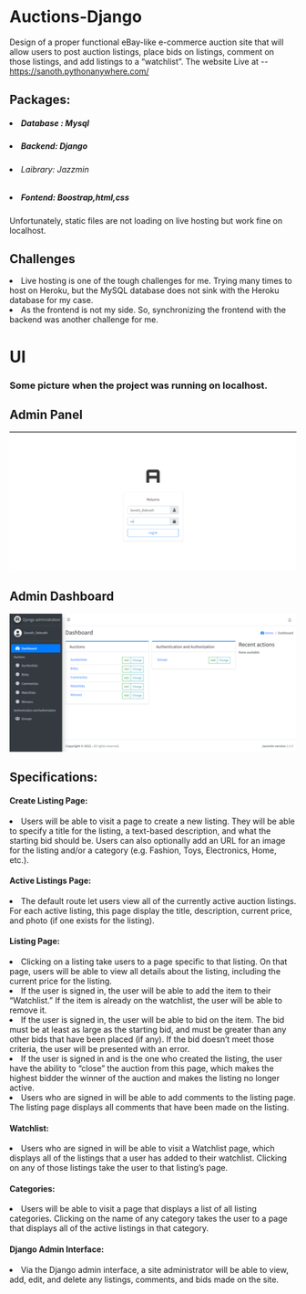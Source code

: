 # Auctions-Django
 Design of a proper functional eBay-like e-commerce auction site that will allow users to post auction listings, place bids on listings, comment on those listings, and add listings to a “watchlist”.
 The website Live at --https://sanoth.pythonanywhere.com/
 
 <h2>Packages:</h2>
 <h5><li>Database : Mysql</li></h5>
 <h5><li>Backend: Django</li></h5>
 <h6><li>Laibrary: Jazzmin</li></h6>
 <h5><li>Fontend: Boostrap,html,css</li></h5>
 <p>Unfortunately, static files are not loading on live hosting but work fine on localhost.</p>
 
 
 <h2>Challenges</h2>
 <li>Live hosting is one of the tough challenges for me. Trying many times to host on Heroku, but the MySQL database does not sink with the Heroku database for my case.</li>
 <li>As the frontend is not my side. So, synchronizing the frontend with the backend was another challenge for me.</li>



<h1>UI</h1>
<h3>Some picture when the project was running on localhost.</h3>
<h2>Admin Panel</h2>
<img src="/dem_img/admin_panel2.png">
<h2>Admin Dashboard</h2>
<img src="/dem_img/admin_desh2.png">





  
<h2>Specifications:</h2>
 
<h4>Create Listing Page:</h4>
<li>
 Users will be able to visit a page to create a new listing. They will be able to specify a title for the listing, a text-based description, and what the starting bid should be. Users can also optionally add an URL for an image for the listing and/or a category (e.g. Fashion, Toys, Electronics, Home, etc.).
</li>

<h4>Active Listings Page:</h4>
<li>
 The default route let users view all of the currently active auction listings. For each active listing, this page display the title, description, current price, and photo (if one exists for the listing).
</li>

<h4>Listing Page: </h4>
<li>
 Clicking on a listing take users to a page specific to that listing. On that page, users will be able to view all details about the listing, including the current price for the listing.
  <li>If the user is signed in, the user will be able to add the item to their “Watchlist.” If the item is already on the watchlist, the user will be able to remove it.</li>
  <li>If the user is signed in, the user will be able to bid on the item. The bid must be at least as large as the starting bid, and must be greater than any other bids that have been placed (if any). If the bid doesn’t meet those criteria, the user will be presented with an error.</li>
  <li>If the user is signed in and is the one who created the listing, the user have the ability to “close” the auction from this page, which makes the highest bidder the winner of the auction and makes the listing no longer active.</li>
  <li>Users who are signed in will be able to add comments to the listing page. The listing page displays all comments that have been made on the listing.</li>
</li>

<h4>Watchlist:</h4>
<li>
 Users who are signed in will be able to visit a Watchlist page, which displays all of the listings that a user has added to their watchlist. Clicking on any of those listings take the user to that listing’s page.
</li>

<h4>Categories:</h4>
<li>
 Users will be able to visit a page that displays a list of all listing categories. Clicking on the name of any category takes the user to a page that displays all of the active listings in that category.
</li>

<h4>Django Admin Interface:</h4>
<li>
Via the Django admin interface, a site administrator will be able to view, add, edit, and delete any listings, comments, and bids made on the site.
</li>

